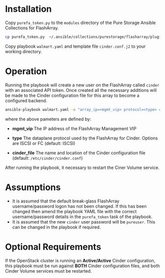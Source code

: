Installation
============

Copy `purefa_token.py` to the  `modules` directory of the Pure Storage Ansible Collections for FlashArray.

```bash
cp purefa_token.py  ~/.ansible/collections/purestorage/flasharray/plugins/modules/
``` 

Copy playbook `walmart.yaml` and template file `cinder.conf.j2` to your working directory.

Operation
=========

Running the playbook will create a new user on the FlashArray called `cinder` with an associated API token.
Once created all the necessary additions will be made to the Cinder configuration file for this array to
become a configured backend.

```bash
ansible-playbook walmart.yaml -e "array_ip=<mgmt_vip> protocol=<type> cinder_file=<filename>"
```

where the above pameters are defined by:

* **mgmt_vip**
  The IP address of the FlashArray Management VIP

* **type**
  The dataplane protocol used by the FlashArray for Cinder. Options are ISCSI or FC (default: ISCSI)

* **cinder_file**
  The name and location of the Cinder configuration file (default: `/etc/cinder/cinder.conf`)

After running the playbook, it necessary to restart the Ciner Volume service.

Assumptions
===========

* It is assumed that the default break-glass FlashArray username/password logon has not been changed.
  If this has been changed then amend the playbook YAML file with the correct username/password details
  in the `purefa_token` task of the playbook.
* It is assumed that the new `cinder` user password will be `pureuser`. This can be changed in the playbook if required.

Optional Requirements
=====================

If the OpenStack cluster is running an **Active/Active** Cinder configuration, this playbook must be run
against **BOTH** Cinder configuration files, and both Cinder Volume services must be restarted.
